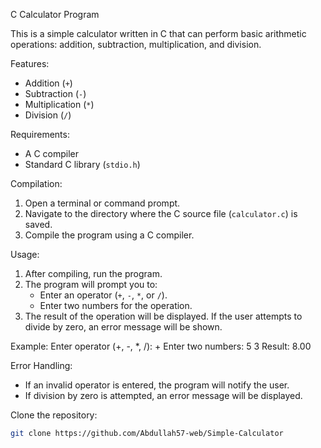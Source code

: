 C Calculator Program

This is a simple calculator written in C that can perform basic arithmetic operations: addition, subtraction, multiplication, and division.

Features:
- Addition (`+`)
- Subtraction (`-`)
- Multiplication (`*`)
- Division (`/`)

Requirements:
- A C compiler
- Standard C library (`stdio.h`)

Compilation:
1. Open a terminal or command prompt.
2. Navigate to the directory where the C source file (`calculator.c`) is saved.
3. Compile the program using a C compiler.

Usage:
1. After compiling, run the program.
2. The program will prompt you to:
   - Enter an operator (`+`, `-`, `*`, or `/`).
   - Enter two numbers for the operation.
3. The result of the operation will be displayed. If the user attempts to divide by zero, an error message will be shown.

Example:
Enter operator (+, -, *, /): + 
Enter two numbers: 5 3 
Result: 8.00

Error Handling:
- If an invalid operator is entered, the program will notify the user.
- If division by zero is attempted, an error message will be displayed.

Clone the repository:
   ```bash
   git clone https://github.com/Abdullah57-web/Simple-Calculator
